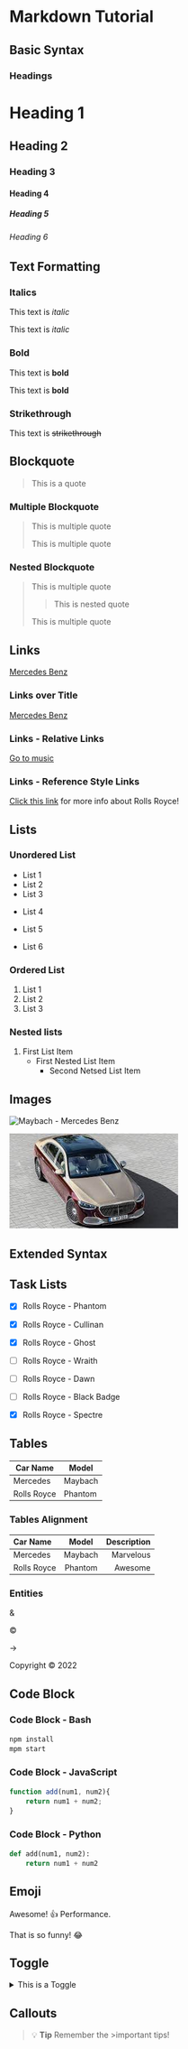 # Markdown Tutorial

## Basic Syntax

### Headings

# Heading 1
## Heading 2
### Heading 3
#### Heading 4
##### Heading 5
###### Heading 6

## Text Formatting

### Italics

This text is *italic*

This text is _italic_

### Bold

This text is **bold**

This text is __bold__

### Strikethrough

This text is ~~strikethrough~~

## Blockquote

> This is a quote

### Multiple Blockquote

> This is multiple quote
>
> This is multiple quote

### Nested Blockquote

> This is multiple quote
>
>> This is nested quote
> 
> This is multiple quote

## Links

[Mercedes Benz](https://www.mercedes-benz.com/en/)

### Links over Title

[Mercedes Benz](https://www.mercedes-benz.com/en/ "Mercedes Benz")

### Links - Relative Links

[Go to music](/music/)

### Links - Reference Style Links

[Click this link][RR] for more info about Rolls Royce!

[RR]: https://www.rolls-roycemotorcars.com/en_GB/home.html/ "Cool!"

## Lists

### Unordered List

* List 1
* List 2
* List 3
- List 4

- List 5
- List 6

### Ordered List

1. List 1
2. List 2
3. List 3

### Nested lists

1. First List Item
    - First Nested List Item
        - Second Netsed List Item

## Images

![Maybach - Mercedes Benz](https://images.moneycontrol.com/static-mcnews/2022/03/Mercedes-Maybach_Exterior-2.jpg?impolicy=website&width=770&height=431)

![Maybach](img/maybach.jpg)

## Extended Syntax

## Task Lists

* [x] Rolls Royce - Phantom

* [x] Rolls Royce - Cullinan

* [x] Rolls Royce - Ghost

* [ ] Rolls Royce - Wraith

* [ ] Rolls Royce - Dawn

* [ ] Rolls Royce - Black Badge

* [x] Rolls Royce - Spectre

## Tables

|Car Name   |Model       |
|-----------|------------|
|Mercedes   |Maybach     |
|Rolls Royce|Phantom     |

### Tables Alignment

|Car Name   |Model     |Description |
|:---       |   :---:  |        ---:|
|Mercedes   |Maybach   |Marvelous   |  
|Rolls Royce|Phantom   |Awesome     |

### Entities

&amp;

&copy;

&rarr;

Copyright &copy; 2022

## Code Block

### Code Block - Bash
```bash
npm install
mpm start
```
### Code Block - JavaScript
```javascript
function add(num1, num2){
    return num1 + num2;
}
```
### Code Block - Python
```python
def add(num1, num2):
    return num1 + num2
```
## Emoji

Awesome! :thumbsup: Performance.

That is so funny! :joy:

## Toggle

<details>
<summary>This is a Toggle</summary>
Contents of taggle.
</details>

## Callouts

> :bulb: **Tip** Remember the >important tips!




